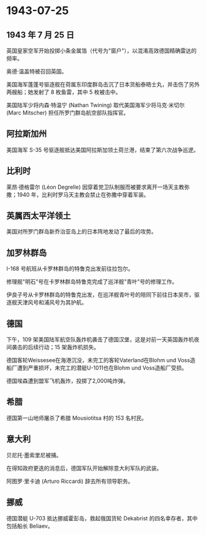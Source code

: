# 1943-07-25

## 1943 年 7 月 25 日

英国皇家空军开始投掷小条金属箔（代号为"窗户"），以混淆高效德国精确雷达的频率。

奥德·温盖特被召回英国。

美国海军蓬蓬号驱逐舰在荷属东印度群岛击沉了日本货船泰晤士丸，并击伤了另外两艘船；她发射了
8 枚鱼雷，其中 5 枚被击中。

美国陆军少将内森·特温宁 (Nathan Twining) 取代美国海军少将马克·米切尔
(Marc Mitscher) 担任所罗门群岛航空部队指挥官。

## 阿拉斯加州

美国海军 S-35 号驱逐舰抵达美国阿拉斯加领土荷兰港，结束了第六次战争巡逻。

## 比利时

莱昂·德格雷尔 (Léon Degrelle)
因穿着党卫队制服而被要求离开一场天主教弥撒；1940
年，比利时罗马天主教会禁止在弥撒中穿着军装。

## 英属西太平洋领土

美国对所罗门群岛新乔治亚岛上的日本阵地发动了最后的攻势。

## 加罗林群岛

I-168 号航班从卡罗林群岛的特鲁克出发前往拉包尔。

修理舰"明石"号在卡罗林群岛特鲁克完成了巡洋舰"青叶"号的修理工作。

伊良子号从卡罗林群岛的特鲁克出发，在巡洋舰青叶号的陪同下前往日本吴市，驱逐舰天津风号和浦风号为其护航。

## 德国

下午，109
架美国陆军航空队轰炸机袭击了德国汉堡，这是对前一天英国轰炸机夜间袭击的后续行动；15
架轰炸机损失。

德国客轮Weissesee在海港沉没，未完工的客轮Vaterland在Blohm und
Voss造船厂遭到严重损坏，未完工的潜艇U-1011也在Blohm und Voss造船厂受损。

德国埃森遭到盟军飞机轰炸，投掷了2,000吨炸弹。

## 希腊

德国第一山地师屠杀了希腊 Mousiotitsa 村的 153 名村民。

## 意大利

贝尼托·墨索里尼被捕。

在得知政府更迭的消息后，德国军队开始解除意大利军队的武装。

阿图罗·里卡迪 (Arturo Riccardi) 辞去所有领导职务。

## 挪威

德国潜艇 U-703 抵达挪威霍彭岛，救起俄国货轮 Dekabrist
的四名幸存者，其中包括船长 Beliaev。

